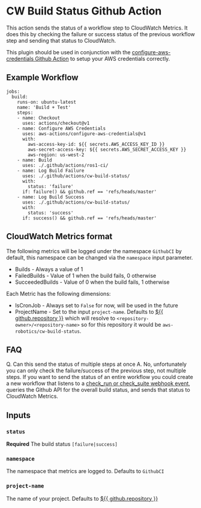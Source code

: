 # CW Build Status Github Action

This action sends the status of a workflow step to CloudWatch Metrics. It does 
this by checking the failure or success status of the previous workflow step
and sending that status to CloudWatch.  

This plugin should be used in conjunction with the [configure-aws-credentials Github Action](https://github.com/aws-actions/configure-aws-credentials) to setup your 
AWS credentials correctly. 

## Example Workflow

```
jobs:
  build:
    runs-on: ubuntu-latest
    name: 'Build + Test'
    steps:
    - name: Checkout
      uses: actions/checkout@v1
    - name: Configure AWS Credentials
      uses: aws-actions/configure-aws-credentials@v1
      with:
        aws-access-key-id: ${{ secrets.AWS_ACCESS_KEY_ID }}
        aws-secret-access-key: ${{ secrets.AWS_SECRET_ACCESS_KEY }}
        aws-region: us-west-2
    - name: Build
      uses: ./.github/actions/ros1-ci/
    - name: Log Build Failure
      uses: ./.github/actions/cw-build-status/
      with:
        status: 'failure'
      if: failure() && github.ref == 'refs/heads/master'
    - name: Log Build Success
      uses: ./.github/actions/cw-build-status/
      with:
        status: 'success'
      if: success() && github.ref == 'refs/heads/master'
```

## CloudWatch Metrics format

The following metrics will be logged under the namespace `GithubCI` by default, 
this namespace can be changed via the `namespace` input parameter.

- Builds - Always a value of 1
- FailedBuilds  - Value of 1 when the build fails, 0 otherwise
- SucceededBuilds - Value of 0 when the build fails, 1 otherwise

Each Metric has the following dimensions:

- IsCronJob - Always set to `False` for now, will be used in the future
- ProjectName - Set to the input `project-name`. Defaults to [${{ github.repository }}] which will resolve to `<repository-owner>/<repository-name>` so for this repository
it would be `aws-robotics/cw-build-status`.

## FAQ

Q. Can this send the status of multiple steps at once
A. No, unfortunately you can only check the failure/success of the previous step, 
not multiple steps. If you want to send the status of an entire workflow you could create a new workflow that listens to a [check_run or check_suite webhook event](https://developer.github.com/v3/activity/events/types/#checkrunevent), queries
the Github API for the overall build status, and sends that status to CloudWatch Metrics.

## Inputs

### `status`

**Required** The build status `[failure|success]`

### `namespace`

The namespace that metrics are logged to. Defaults to `GithubCI`

### `project-name`

The name of your project. Defaults to [${{ github.repository }}]

[${{ github.repository }}]: https://help.github.com/en/actions/automating-your-workflow-with-github-actions/contexts-and-expression-syntax-for-github-actions#github-context
